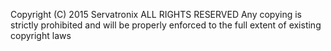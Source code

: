 Copyright (C) 2015 Servatronix 
ALL RIGHTS RESERVED
Any copying is strictly prohibited and will be properly enforced to the full extent of existing copyright laws
